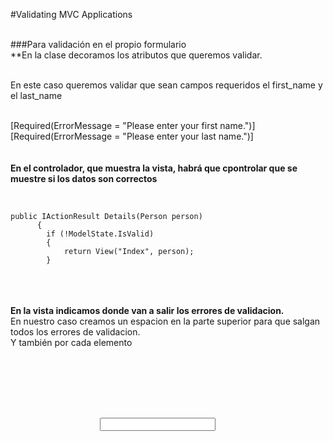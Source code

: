 #Validating MVC Applications</br></br>

###Para validación en el propio formulario</br>
**En la clase decoramos los atributos que queremos validar.</br></br>

En este caso queremos validar que sean campos requeridos el first_name y el last_name</br></br>

[Required(ErrorMessage = "Please enter your first name.")]
[Required(ErrorMessage = "Please enter your last name.")]
</br></br></br>
**En el controlador, que muestra la vista, habrá que cpontrolar que se muestre si los datos son correctos**</br></br>

<pre><code>
public IActionResult Details(Person person)
      {
        if (!ModelState.IsValid)
        {
            return View("Index", person);
        }
</code></pre>
</br></br></br>
**En la vista indicamos donde van a salir los errores de validacion.**</br>
En nuestro caso creamos un espacion en la parte superior para que salgan todos los errores de validacion. </br>
Y también por cada elemento</br>

<pre><code>
<form asp-action="Details">
<div asp-validation-summary="All"></div>           
            <div class="form-field">
                <label asp-for="FirstName"></label>
                <span class="input-span">
                    <input asp-for="FirstName" />
                <span asp-validation-for="FirstName"></span>
           </div>
            <div class="form-field">
                <label asp-for="LastName"></label>
</code></pre>
